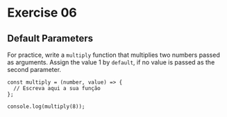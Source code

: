 # Exercise 06

## Default Parameters

For practice, write a `multiply` function that multiplies two numbers passed as arguments. Assign the value 1 by `default`, if no value is passed as the second parameter.

```
const multiply = (number, value) => {
  // Escreva aqui a sua função
};

console.log(multiply(8));
```